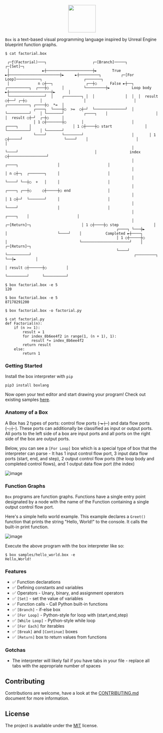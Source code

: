 <p align="center">
  <img height="90" src="https://user-images.githubusercontent.com/8450091/123720914-cb9a5200-d84a-11eb-97d9-830776297b87.PNG"/>  
</p>

`Box` is a text-based visual programming language inspired by Unreal Engine blueprint function graphs.

```console
$ cat factorial.box

 ┌─ƒ(Factorial)───┐                     ┌─[Branch]─────┐                       ┌─[Set]─┐
 │               ►┼─────────────────────┼►       True ►┼───────────────────────┼►     ►┼─────────┐         ┌─[For Loop]───────────┐                   ┌───────┐
 │             n ○┼──┐               ┌──┼○      False ►┼──┐  ┌──────────┐  ┌───┼○      │         └─────────┼►          Loop body ►┼───────────────────┼►      │
 └────────────────┘  │    ┌────────┐ │  │              │  │  │  result ○┼──┘ ┌─┼○      │                   │                      │ ┌──────────┐ ┌────┼○  *=  │
             ┌────┐  └────┼○  >=  ○┼─┘  └──────────────┘  │  └──────────┘    │ └───────┘         ┌────┐    │                      │ │  result ○┼─┘  ┌─┼○      │
             │ 1 ○┼───────┼○       │                      │       ┌────┐     │                   │ 1 ○┼────┼○ start               │ └──────────┘    │ └───────┘
             └────┘       └────────┘                      │       │ 1 ○┼─────┘                   └────┘    │                      │                 │
                                                          │       └────┘                                   │               index ○┼─────────────────┘
                                                          │                        ┌────┐                  │                      │
                                                          │                        │ n ○┼─┐  ┌───────┐     │                      │
                                                          │                        └────┘ └──┼○  +   │     │                      │
                                                          │                        ┌────┐ ┌──┼○     ○┼─────┼○ end                 │
                                                          │                        │ 1 ○┼─┘  └───────┘     │                      │
                                                          │                        └────┘                  │                      │
                                                          │                                      ┌────┐    │                      │
                                                          │   ┌─[Return]─┐                       │ 1 ○┼────┼○ step                │
                                                   ┌────┐ └───┼►         │                       └────┘    │           Completed ►┼────┐
                                                   │ 1 ○┼─────┼○         │                                 └──────────────────────┘    │  ┌─[Return]─┐
                                                   └────┘     └──────────┘                                               ┌─────────┐   └──┼►         │
                                                                                                                         │ result ○┼──────┼○         │
                                                                                                                         └─────────┘      └──────────┘

$ box factorial.box -e 5
120

$ box factorial.box -e 5
87178291200

$ box factorial.box -o factorial.py

$ cat factorial.py
def Factorial(n):
    if (n >= 1):
        result = 1
        for index_8b6ee4f2 in range(1, (n + 1), 1):
            result *= index_8b6ee4f2
        return result
    else:
        return 1
```

### Getting Started

Install the box interpreter with `pip`

```console
pip3 install boxlang
```

Now open your text editor and start drawing your program! Check out existing samples [here](https://github.com/p-ranav/box/tree/main/samples). 

### Anatomy of a Box

A Box has 2 types of ports: control flow ports (`─►┼─`) and data flow ports (`─○┼─`). These ports can additionally be classified as input or output ports. All ports to the left side of a box are input ports and all ports on the right side of the box are output ports. 

Below, you can see a `[For Loop]` box which is a special type of box that the interpreter can parse - It has 1 input control flow port, 3 input data flow ports (start, end, and step), 2 output control flow ports (the loop body and completed control flows), and 1 output data flow port (the index)

![image](https://user-images.githubusercontent.com/8450091/124202730-a69f1c80-daa0-11eb-8cd8-55a8447dc224.png)

### Function Graphs

`Box` programs are function graphs. Functions have a single entry point designated by a node with the name of the Function containing a single output control flow port. 

Here's a simple hello world example. This example declares a `Greet()` function that prints the string "Hello, World!" to the console. It calls the built-in print function.

![image](https://user-images.githubusercontent.com/8450091/124202751-b28ade80-daa0-11eb-8be6-6d5157eed822.png)

Execute the above program with the box interpreter like so:

```console
$ box samples/hello_world.box -e
Hello,World!
```

### Features

* ✅ Function declarations
* ✅ Defining constants and variables
* ✅ Operators - Unary, binary, and assignment operators
* ✅ `[Set]` - set the value of variables
* ✅ Function calls - Call Python built-in functions
* ✅ `[Branch]` - if-else box
* ✅ `[For Loop]` - Python-style for loop with (start,end,step)
* ✅ `[While Loop]` - Python-style while loop
* ✅ `[For Each]` for iterables
* ✅ `[Break]` and `[Continue]` boxes
* ✅ `[Return]` box to return values from functions

### Gotchas

* The interpreter will likely fail if you have tabs in your file - replace all tabs with the appropriate number of spaces

## Contributing
Contributions are welcome, have a look at the [CONTRIBUTING.md](CONTRIBUTING.md) document for more information.

## License
The project is available under the [MIT](https://opensource.org/licenses/MIT) license.
